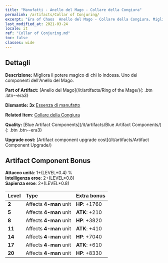 ```yaml
---
title: "Manufatti - Anello del Mago - Collare della Congiura"
permalink: /artifacts/Collar of Conjuring/
excerpt: "Era of Chaos  Anello del Mago - Collare della Congiura. Migliora il potere magico di chi lo indossa. Uno dei componenti dell'Anello del Mago."
last_modified_at: 2021-03-24
locale: it
ref: "Collar of Conjuring.md"
toc: false
classes: wide
---
```




## Dettagli

 **Descrizione:** Migliora il potere magico di chi lo indossa. Uno dei componenti dell'Anello del Mago.

 **Part of Artifact:** [Anello del Mago](/it/artifacts/Ring of the Mage/){: .btn .btn--era3}

 **Dismantle: 3x** [Essenza di manufatto](/it/Items/con_905/)

 **Related Item**: [Collare della Congiura](/it/Items/art_115/)

 **Quality:** [Blue Artifact Components](/it/artifacts/Blue Artifact Components/){: .btn .btn--era3}

 **Upgrade cost:** [Artifact component upgrade cost](/it/artifacts/Artifact Component Upgrade/)

## Artifact Component Bonus

  **Attacco unità**: 1+(LEVEL\*0.4) %<br/>**Intelligenza eroe**: 2+(LEVEL\*0.8)<br/>**Sapienza eroe**: 2+(LEVEL\*0.8)

  |  Level  | Type |    Extra bonus  | 
  |:--------|:-----|:----------------| 
  | **2** | Affects **4-man** unit | **HP**: +1760 | 
  | **5** | Affects **4-man** unit | **ATK**: +210 | 
  | **8** | Affects **4-man** unit | **HP**: +3820 | 
  | **11** | Affects **4-man** unit | **ATK**: +410 | 
  | **14** | Affects **4-man** unit | **HP**: +7040 | 
  | **17** | Affects **4-man** unit | **ATK**: +610 | 
  | **20** | Affects **4-man** unit | **HP**: +8330 | 
